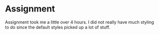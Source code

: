 # Assignment
Assignment took me a little over 4 hours. 
I did not really have much styling to do since the default styles picked up a lot of stuff.